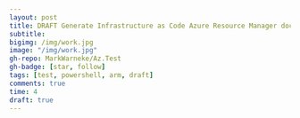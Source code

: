 ```yaml
---
layout: post
title: DRAFT Generate Infrastructure as Code Azure Resource Manager documentation using PowerShell 
subtitle:
bigimg: /img/work.jpg
image: "/img/work.jpg"
gh-repo: MarkWarneke/Az.Test
gh-badge: [star, follow]
tags: [test, powershell, arm, draft]
comments: true
time: 4
draft: true
---
```

